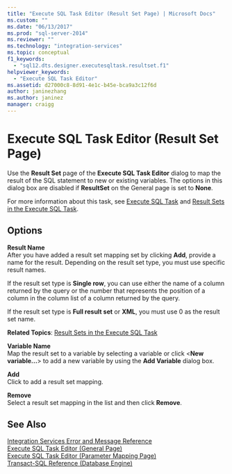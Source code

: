 ```yaml
---
title: "Execute SQL Task Editor (Result Set Page) | Microsoft Docs"
ms.custom: ""
ms.date: "06/13/2017"
ms.prod: "sql-server-2014"
ms.reviewer: ""
ms.technology: "integration-services"
ms.topic: conceptual
f1_keywords: 
  - "sql12.dts.designer.executesqltask.resultset.f1"
helpviewer_keywords: 
  - "Execute SQL Task Editor"
ms.assetid: d27000c8-8d91-4e1c-b45e-bca9a3c12f6d
author: janinezhang
ms.author: janinez
manager: craigg
---
```

# Execute SQL Task Editor (Result Set Page)
  Use the **Result Set** page of the **Execute SQL Task Editor** dialog to map the result of the SQL statement to new or existing variables. The options in this dialog box are disabled if **ResultSet** on the General page is set to **None**.  
  
 For more information about this task, see [Execute SQL Task](control-flow/execute-sql-task.md) and [Result Sets in the Execute SQL Task](../../2014/integration-services/result-sets-in-the-execute-sql-task.md).  
  
## Options  
 **Result Name**  
 After you have added a result set mapping set by clicking **Add**, provide a name for the result. Depending on the result set type, you must use specific result names.  
  
 If the result set type is **Single row**, you can use either the name of a column returned by the query or the number that represents the position of a column in the column list of a column returned by the query.  
  
 If the result set type is **Full result set** or **XML**, you must use 0 as the result set name.  
  
 **Related Topics**: [Result Sets in the Execute SQL Task](../../2014/integration-services/result-sets-in-the-execute-sql-task.md)  
  
 **Variable Name**  
 Map the result set to a variable by selecting a variable or click \<**New variable...**> to add a new variable by using the **Add Variable** dialog box.  
  
 **Add**  
 Click to add a result set mapping.  
  
 **Remove**  
 Select a result set mapping in the list and then click **Remove**.  
  
## See Also  
 [Integration Services Error and Message Reference](../../2014/integration-services/integration-services-error-and-message-reference.md)   
 [Execute SQL Task Editor &#40;General Page&#41;](general-page-of-integration-services-designers-options.md)   
 [Execute SQL Task Editor &#40;Parameter Mapping Page&#41;](../../2014/integration-services/execute-sql-task-editor-parameter-mapping-page.md)   
 [Transact-SQL Reference &#40;Database Engine&#41;](/sql/t-sql/language-reference)  
  
  
